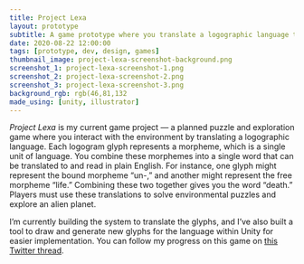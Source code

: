 ```yaml
---
title: Project Lexa
layout: prototype
subtitle: A game prototype where you translate a logographic language to solve puzzles.
date: 2020-08-22 12:00:00
tags: [prototype, dev, design, games]
thumbnail_image: project-lexa-screenshot-background.png
screenshot_1: project-lexa-screenshot-1.png
screenshot_2: project-lexa-screenshot-2.png
screenshot_3: project-lexa-screenshot-3.png
background_rgb: rgb(46,81,132
made_using: [unity, illustrator]
---
```

_Project Lexa_ is my current game project — a planned puzzle and exploration game where you interact with the environment by translating a logographic language. Each logogram glyph represents a morpheme, which is a single unit of language. You combine these morphemes into a single word that can be translated to and read in plain English. For instance, one glyph might represent the bound morpheme “un-,” and another might represent the free morpheme “life.” Combining these two together gives you the word “death.” Players must use these translations to solve environmental puzzles and explore an alien planet.

I’m currently building the system to translate the glyphs, and I’ve also built a tool to draw and generate new glyphs for the language within Unity for easier implementation. You can follow my progress on this game on [this Twitter thread](https://twitter.com/DylanIlvento/status/1306045093170868229).